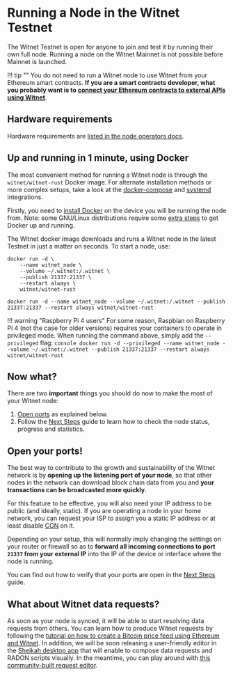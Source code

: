 # Running a Node in the Witnet Testnet

The Witnet Testnet is open for anyone to join and test it by running
their own full node. Running a node on the Witnet Mainnet is not
possible before Mainnet is launched. 

!!! tip ""
    You do not need to run a Witnet node to use Witnet from your
    Ethereum smart contracts. __If you are a smart contracts developer,
    what you probably want is to
    [connect your Ethereum contracts to external APIs using Witnet][ethereum]__.
    
## Hardware requirements

Hardware requirements are [listed in the node operators docs][hardware-requirements].

## Up and running in 1 minute, using Docker

The most convenient method for running a Witnet node is through the
`witnet/witnet-rust` Docker image. For alternate installation methods or
more complex setups, take a look at the [docker-compose] and [systemd] integrations.

Firstly, you need to [install Docker][docker] on the device you will
be running the node from. Note: some GNU/Linux distributions require some
[extra steps][docker-extra-steps] to get Docker up and running.   

The Witnet docker image downloads and runs a Witnet node in the latest
Testnet in just a matter on seconds. To start a node, use:

```console tab="Multiline"
docker run -d \
    --name witnet_node \
    --volume ~/.witnet:/.witnet \
    --publish 21337:21337 \
    --restart always \
    witnet/witnet-rust
```

```console tab="One-liner"
docker run -d --name witnet_node --volume ~/.witnet:/.witnet --publish 21337:21337 --restart always witnet/witnet-rust
```

!!! warning "Raspberry Pi 4 users"
    For some reason, Raspbian on Raspberry Pi 4 (not the case for older versions) requires your containers to operate
    in privileged mode. When running the command above, simply add the `--privileged` flag:
    ```console
    docker run -d --privileged --name witnet_node --volume ~/.witnet:/.witnet --publish 21337:21337 --restart always witnet/witnet-rust
    ```

## Now what?

There are two **important** things you should do now to make the most of
your Witnet node:

1. [Open ports](#open-your-ports) as explained below.
2. Follow the [Next Steps][next] guide to learn how to check the node
 status, progress and statistics. 

## Open your ports!

The best way to contribute to the growth and sustainability of the
Witnet network is by **opening up the listening port of your node**, 
so that other nodes in the network can download block chain data from
you and **your transactions can be broadcasted more quickly**.

For this feature to be effective, you will also need your IP address to
be public (and ideally, static). If you are operating a node in your home
network, you can request your ISP to assign you a static IP address or at
least disable [CGN] on it.

Depending on your setup, this will normally imply changing the settings
on your router or firewall so as to **forward all incoming connections
to port `21337` from your external IP** into the IP of the device or
interface where the node is running. 

You can find out how to verify that your ports are open in the [Next Steps][next]
guide.

## What about Witnet data requests?

As soon as your node is synced, it will be able to start resolving data
requests from others. You can learn how to produce Witnet requests by
following the [tutorial on how to create a Bitcoin price feed using
Ethereum and Witnet][tutorial]. In addition, we will be soon releasing a
user-friendly editor in the [Sheikah desktop app][Sheikah] that will
enable to compose data requests and RADON scripts visually. In the meantime,
you can play around with [this community-built request editor][witnet.tools].

[ethereum]: /try/use-from-ethereum
[roadmap]: /community/roadmap
[CLI]: /node-operators/cli
[tutorial]: /tutorials/bitcoin-price-feed/introduction
[Sheikah]: https://github.com/witnet/sheikah
[hardware-requirements]: /node-operators/hardware-requirements
[docker-extra-steps]: https://docs.docker.com/install/linux/linux-postinstall/
[CGN]: https://en.wikipedia.org/wiki/Carrier-grade_NAT
[toml]: https://github.com/witnet/witnet-rust/blob/master/docs/configuration/toml-file.md
[witnet.tools]: https://witnet.tools/tools/ide
[nanowits]: /overview/glossary
[docker-compose]: /node-operators/docker-compose-service
[systemd]: /node-operators/systemd-service
[docker]: https://docs.docker.com/get-docker/
[next]: /try/next-steps/